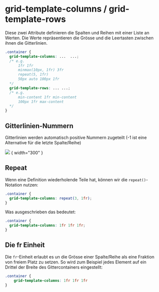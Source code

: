 # grid-template-columns / grid-template-rows

Diese zwei Attribute definieren die Spalten und Reihen mit einer Liste an Werten. Die Werte repräsentieren die Grösse und die Leertasten zwischen
ihnen die Gitterlinien.

```CSS
.container {
  grid-template-columns: ...  ...;
  /* e.g.
      1fr 1fr
      minmax(10px, 1fr) 3fr
      repeat(5, 1fr)
      50px auto 100px 1fr
  */
  grid-template-rows: ... ...;
  /* e.g.
      min-content 1fr min-content
      100px 1fr max-content
  */
}
```

## Gitterlinien-Nummern

Gitterlinien werden automatisch positive Nummern zugeteilt (-1 ist eine Alternative für die letzte Spalte/Reihe)

![](template-columns-rows-01.jpg) { width="300" }

## Repeat

Wenn eine Definition wiederholende Teile hat, können wir die `repeat()`-Notation nutzen:

```CSS
.container {
  grid-template-columns: repeat(3, 1fr);
}
```

Was ausgeschrieben das bedeutet:

```CSS
.container {
  grid-template-columns: 1fr 1fr 1fr;
}
```

## Die fr Einheit

Die `fr`-Einheit erlaubt es un die Grösse einer Spalte/Reihe als eine Fraktion von freiem Platz zu setzen. So wird zum Beispiel jedes Element auf ein
Drittel der Breite des Gittercontainers eingestellt:

```CSS
.container {
    grid-template-columns: 1fr 1fr 1fr
}
```

